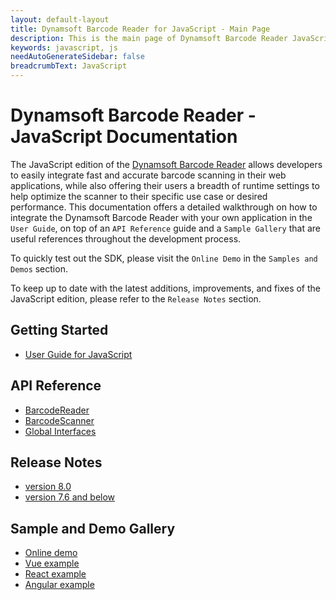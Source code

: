 ```yaml
---
layout: default-layout
title: Dynamsoft Barcode Reader for JavaScript - Main Page
description: This is the main page of Dynamsoft Barcode Reader JavaScript SDK.
keywords: javascript, js
needAutoGenerateSidebar: false
breadcrumbText: JavaScript
---
```


# Dynamsoft Barcode Reader - JavaScript Documentation

The JavaScript edition of the [Dynamsoft Barcode Reader](https://www.dynamsoft.com/barcode-reader/overview/) allows developers to easily integrate fast and accurate barcode scanning in their web applications, while also offering their users a breadth of runtime settings to help optimize the scanner to their specific use case or desired performance. This documentation offers a detailed walkthrough on how to integrate the Dynamsoft Barcode Reader with your own application in the `User Guide`, on top of an `API Reference` guide and a `Sample Gallery` that are useful references throughout the development process.

To quickly test out the SDK, please visit the `Online Demo` in the `Samples and Demos` section.

To keep up to date with the latest additions, improvements, and fixes of the JavaScript edition, please refer to the `Release Notes` section.

## Getting Started

- [User Guide for JavaScript](user-guide/)

## API Reference

- [BarcodeReader](api-reference/#barcodereader)
- [BarcodeScanner](api-reference/#barcodescanner)
- [Global Interfaces](api-reference/#global-interfaces)

## Release Notes

- [version 8.0](release-notes/js-8.md)
- [version 7.6 and below](release-notes/js-7.md)

## Sample and Demo Gallery

- [Online demo](https://demo.dynamsoft.com/dbr_wasm/barcode_reader_javascript.html)
- [Vue example](https://github.com/Dynamsoft/javascript-barcode/tree/master/example/web/vue)    
- [React example](https://github.com/Dynamsoft/javascript-barcode/tree/master/example/web/react)     
- [Angular example](https://github.com/Dynamsoft/javascript-barcode/tree/master/example/web/angular)  
